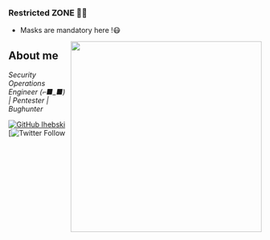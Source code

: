 ### Restricted ZONE 👾💀
* Masks are mandatory here !😷
<img align='right' src="https://github-readme-stats.vercel.app/api?username=ihebski&show_icons=true&theme=react" width="380">
<h2>About me</h2>
<p><em>Security Operations Engineer (⌐■_■) | Pentester | Bughunter <br>
</em></p>

[![GitHub Ihebski](https://img.shields.io/github/followers/ihebski?label=follow%20github&style=flat-square)](https://github.com/ihebski)
[![Twitter Follow](https://img.shields.io/twitter/follow/ih3bski?style=social)
